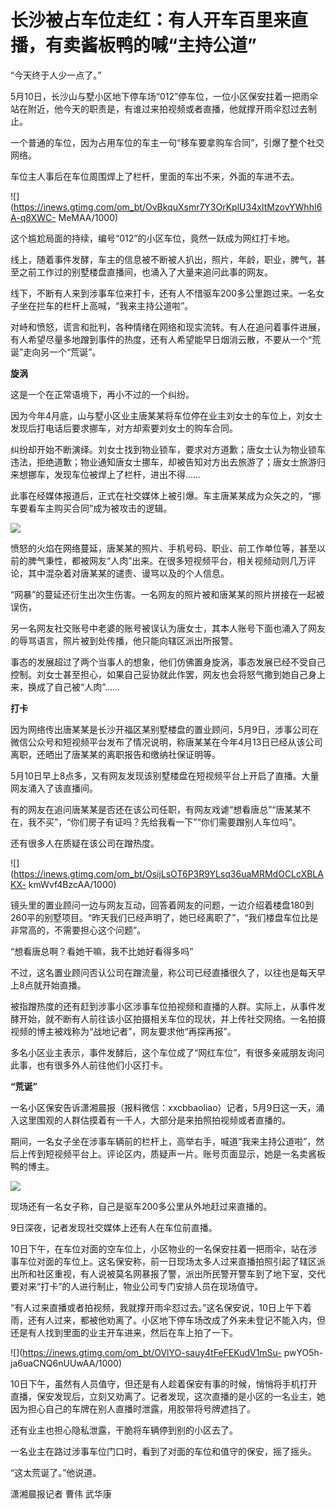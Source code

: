 # 长沙被占车位走红：有人开车百里来直播，有卖酱板鸭的喊“主持公道”

“今天终于人少一点了。”

5月10日，长沙山与墅小区地下停车场“012”停车位，一位小区保安拄着一把雨伞站在附近，他今天的职责是，有谁过来拍视频或者直播，他就撑开雨伞怼过去制止。

一个普通的车位，因为占用车位的车主一句“移车要拿购车合同”，引爆了整个社交网络。

车位主人事后在车位周围焊上了栏杆，里面的车出不来，外面的车进不去。

![](https://inews.gtimg.com/om_bt/OvBkquXsmr7Y3OrKplU34xItMzovYWhhI6A-q8XWC-
MeMAA/1000)

这个尴尬局面的持续，编号“012”的小区车位，竟然一跃成为网红打卡地。

线上，随着事件发酵，车主的信息被不断被人扒出，照片，年龄，职业，脾气，甚至之前工作过的别墅楼盘直播间，也涌入了大量来追问此事的网友。

线下，不断有人来到涉事车位来打卡，还有人不惜驱车200多公里跑过来。一名女子坐在拦车的栏杆上高喊，“我来主持公道啦”。

对峙和愤怒，谎言和批判，各种情绪在网络和现实流转。有人在追问着事件进展，有人希望尽量多地蹭到事件的热度，还有人希望能早日烟消云散，不要从一个“荒诞”走向另一个“荒诞”。

**旋涡**

这是一个在正常语境下，再小不过的一个纠纷。

因为今年4月底，山与墅小区业主唐某某将车位停在业主刘女士的车位上，刘女士发现后打电话后要求挪车，对方却索要刘女士的购车合同。

纠纷却开始不断演绎。刘女士找到物业锁车，要求对方道歉；唐女士认为物业锁车违法，拒绝道歉；物业通知唐女士挪车，却被告知对方出去旅游了；唐女士旅游归来想挪车，发现车位被焊上了栏杆，进出不得……

此事在经媒体报道后，正式在社交媒体上被引爆。车主唐某某成为众矢之的，“挪车要看车主购买合同”成为被攻击的逻辑。

![](https://inews.gtimg.com/om_bt/OMdG76yeHssg60UCu_EuNxqJhYBIcOR5DW5J3SUlDJ6EcAA/1000)

愤怒的火焰在网络蔓延，唐某某的照片、手机号码、职业、前工作单位等，甚至以前的脾气秉性，都被网友“人肉”出来。在很多短视频平台，相关视频动则几万评论，其中混杂着对唐某某的谴责、谩骂以及的个人信息。

“网暴”的蔓延还衍生出次生伤害。一名网友的照片被和唐某某的照片拼接在一起被误伤，

另一名网友社交账号中老婆的账号被误认为唐女士，其本人账号下面也涌入了网友的辱骂语言，照片被到处传播，他只能向辖区派出所报警。

事态的发展超过了两个当事人的想象，他们仿佛置身旋涡，事态发展已经不受自己控制。刘女士甚至担心，如果自己妥协就此作罢，网友也会将怒气撒到她自己身上来，换成了自己被“人肉”……

**打卡**

因为网络传出唐某某是长沙开福区某别墅楼盘的置业顾问，5月9日，涉事公司在微信公众号和短视频平台发布了情况说明，称唐某某在今年4月13日已经从该公司离职，还晒出了唐某某的离职报告和缴纳社保证明等。

5月10日早上8点多，又有网友发现该别墅楼盘在短视频平台上开启了直播。大量网友涌入了该直播间。

有的网友在追问唐某某是否还在该公司任职，有网友戏谑“想看唐总”“唐某某不在，我不买”，“你们房子有证吗？先给我看一下”“你们需要蹭别人车位吗”。

还有很多人在质疑在该公司在蹭热度。

![](https://inews.gtimg.com/om_bt/OsijLsOT6P3R9YLsq36uaMRMdOCLcXBLAKX-
kmWvf4BzcAA/1000)

镜头里的置业顾问一边与网友互动，回答着网友的问题，一边介绍着楼盘180到260平的别墅项目。“昨天我们已经声明了，她已经离职了”，“我们楼盘车位比是非常高的，不需要担心这个问题”。

“想看唐总啊？看她干嘛，我不比她好看得多吗”

不过，这名置业顾问否认公司在蹭流量，称公司已经直播很久了，以往也是每天早上8点就开始直播。

被指蹭热度的还有赶到涉事小区涉事车位拍视频和直播的人群。实际上，从事件发酵开始，就不断有人前往该小区拍摄相关车位的现状，并上传社交网络。一名拍摄视频的博主被戏称为“战地记者”，网友要求他“再探再报”。

多名小区业主表示，事件发酵后，这个车位成了“网红车位”，有很多亲戚朋友询问此事，也有很多外人前往他们小区打卡。

**“荒诞”**

一名小区保安告诉潇湘晨报（报料微信：xxcbbaoliao）记者，5月9日这一天，涌入这里围观的人群估摸着有一千人，大部分是来拍照拍视频或者直播的。

期间，一名女子坐在涉事车辆前的栏杆上，高举右手，喊道“我来主持公道啦”，然后上传到短视频平台上。评论区内，质疑声一片。账号页面显示，她是一名卖酱板鸭的博主。

![](https://inews.gtimg.com/om_bt/OXabcf4qjXbzQIikBglzPBNJYODcpkEFuyC45AGa9l3AkAA/1000)

现场还有一名女子称，自己是驱车200多公里从外地赶过来直播的。

9日深夜，记者发现社交媒体上还有人在车位前直播。

10日下午，在车位对面的空车位上，小区物业的一名保安拄着一把雨伞，站在涉事车位对面的车位上。这名保安称，前一日现场太多人过来直播拍照引起了辖区派出所和社区重视，有人说被莫名网暴报了警，派出所民警开警车到了地下室，交代要对来“打卡”的人进行制止，物业公司专门安排人员在现场值守。

“有人过来直播或者拍视频，我就撑开雨伞怼过去。”这名保安说，10日上午下着雨，还有人过来，都被他劝离了。小区地下停车场改成了外来未登记不能入内，但还是有人找到里面的业主开车进来，然后在车上拍了一下。

![](https://inews.gtimg.com/om_bt/OVlYO-sauy4tFeFEKudV1mSu-
pwYO5h-ja6uaCNQ6nUUwAA/1000)

10日下午，虽然有人员值守，但还是有人趁着保安有事的时候，悄悄将手机打开直播，保安发现后，立刻又劝离了。记者发现，这次直播的是小区的一名业主，她因为担心自己的车牌在别人直播时泄露，用胶带将号牌遮挡了。

还有业主也担心隐私泄露，干脆将车辆停到别的小区去了。

一名业主在路过涉事车位门口时，看到了对面的车位和值守的保安，摇了摇头。

“这太荒诞了。”他说道。

潇湘晨报记者 曹伟 武华康

